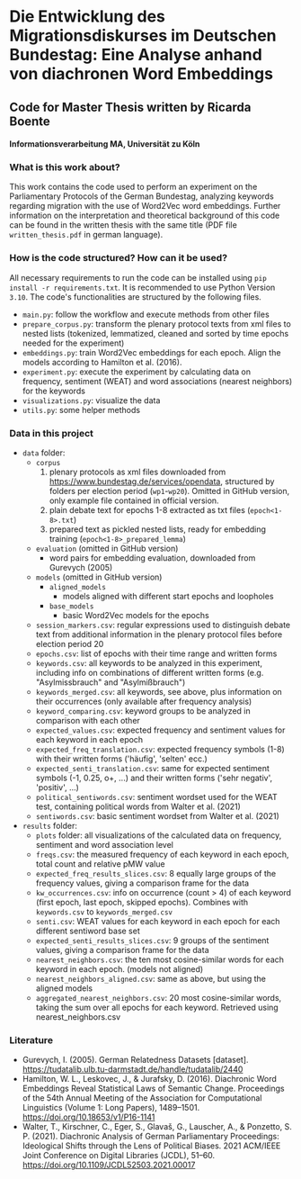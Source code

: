 # Die Entwicklung des Migrationsdiskurses im Deutschen Bundestag: Eine Analyse anhand von diachronen Word Embeddings
## Code for Master Thesis written by Ricarda Boente
#### Informationsverarbeitung MA, Universität zu Köln

### What is this work about?
This work contains the code used to perform an experiment on the Parliamentary Protocols of the German Bundestag,
analyzing keywords regarding migration with the use of Word2Vec word embeddings.
Further information on the interpretation and theoretical background of this code can be found in the written thesis 
with the same title (PDF file ```written_thesis.pdf``` in german language).

### How is the code structured? How can it be used?
All necessary requirements to run the code can be installed using ```pip install -r requirements.txt```. 
It is recommended to use Python Version ```3.10```.
The code's functionalities are structured by the following files.
- ```main.py```: follow the workflow and execute methods from other files
- ```prepare_corpus.py```: transform the plenary protocol texts from xml files to nested lists (tokenized, lemmatized, 
cleaned and sorted by time epochs needed for the experiment)
- ```embeddings.py```: train Word2Vec embeddings for each epoch. Align the models according to Hamilton et al. (2016).
- ```experiment.py```: execute the experiment by calculating data on frequency, sentiment (WEAT) and word associations 
(nearest neighbors) for the keywords
- ```visualizations.py```: visualize the data
- ```utils.py```: some helper methods
### Data in this project
- ```data``` folder:
  - ```corpus```
    1. plenary protocols as xml files downloaded from https://www.bundestag.de/services/opendata, structured by folders per 
    election period (```wp1```-```wp20```). Omitted in GitHub version, only example file contained in official version.
    2. plain debate text for epochs 1-8 extracted as txt files (```epoch<1-8>.txt```)
    3. prepared text as pickled nested lists, ready for embedding training (```epoch<1-8>_prepared_lemma```)
  - ```evaluation``` (omitted in GitHub version)
    - word pairs for embedding evaluation, downloaded from Gurevych (2005)
  - ```models``` (omitted in GitHub version)
    - ```aligned_models```
      - models aligned with different start epochs and loopholes
    - ```base_models```
      - basic Word2Vec models for the epochs
  - ```session_markers.csv```: regular expressions used to distinguish debate text from additional information in the 
  plenary protocol files before election period 20
  - ```epochs.csv```: list of epochs with their time range and written forms
  - ```keywords.csv```: all keywords to be analyzed in this experiment, including info on combinations of 
  different written forms (e.g. "Asylmissbrauch" and "Asylmißbrauch")
  - ```keywords_merged.csv```: all keywords, see above, plus information on their occurrences (only available 
  after frequency analysis)
  - ```keyword_comparing.csv```: keyword groups to be analyzed in comparison with each other
  - ```expected_values.csv```: expected frequency and sentiment values for each keyword in each epoch
  - ```expected_freq_translation.csv```: expected frequency symbols (1-8) with their written forms 
  ('häufig', 'selten' ecc.)
  - ```expected_senti_translation.csv```: same for expected sentiment symbols (-1, 0.25, o+, ...) and their written 
  forms ('sehr negativ', 'positiv', ...)
  - ```political_sentiwords.csv```: sentiment wordset used for the WEAT test, containing political words 
  from Walter et al. (2021)
  - ```sentiwords.csv```: basic sentiment wordset from Walter et al. (2021)
- ```results``` folder:
  - ```plots``` folder: all visualizations of the calculated data on frequency, sentiment and word association level 
  - ```freqs.csv```: the measured frequency of each keyword in each epoch, total count and relative pMW value
  - ```expected_freq_results_slices.csv```: 8 equally large groups of the frequency values, giving a comparison frame 
  for the data
  - ```kw_occurrences.csv```: info on occurrence (count > 4) of each keyword (first epoch, last epoch, skipped epochs).
  Combines with ```keywords.csv``` to ```keywords_merged.csv``` 
  - ```senti.csv```: WEAT values for each keyword in each epoch for each different sentiword base set
  - ```expected_senti_results_slices.csv```: 9 groups of the sentiment values, giving a comparison frame for 
  the data  
  - ```nearest_neighbors.csv```: the ten most cosine-similar words for each keyword in each epoch. (models not aligned)
  - ```nearest_neighbors_aligned.csv```: same as above, but using the aligned models
  - ```aggregated_nearest_neighbors.csv```: 20 most cosine-similar words, taking the sum over all epochs for 
  each keyword. Retrieved using nearest_neighbors.csv

### Literature
- Gurevych, I. (2005). German Relatedness Datasets [dataset]. 
https://tudatalib.ulb.tu-darmstadt.de/handle/tudatalib/2440
- Hamilton, W. L., Leskovec, J., & Jurafsky, D. (2016). Diachronic Word Embeddings Reveal Statistical Laws of Semantic 
Change. Proceedings of the 54th Annual Meeting of the Association for Computational Linguistics (Volume 1: Long Papers),
1489–1501. https://doi.org/10.18653/v1/P16-1141
- Walter, T., Kirschner, C., Eger, S., Glavaš, G., Lauscher, A., & Ponzetto, S. P. (2021). Diachronic Analysis of German
Parliamentary Proceedings: Ideological Shifts through the Lens of Political Biases. 2021 ACM/IEEE Joint Conference on 
Digital Libraries (JCDL), 51–60. https://doi.org/10.1109/JCDL52503.2021.00017


